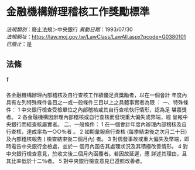 # 金融機構辦理稽核工作獎勵標準

*法規類別*：廢止法規＞中央銀行
*異動日期*：1993/07/30  
*法規網址*：https://law.moj.gov.tw/LawClass/LawAll.aspx?pcode=G0380101
*已廢止*：是


## 法條
##### 1
各金融機構辦理內部稽核及自行查核工作績優足資獎勵者，以在一個會計
年度內具有左列特殊條件各目之一或一般條件三目以上之具體事實者為限
：
一、特殊條件：
    1 中央銀行檢查受檢單位之內部稽核或其自行查核執行情形，認為足
      堪嘉獎者。
    2 各金融機構因辦理內部稽核或自行查核而發現重大偏失或弊端，經
      呈報中央銀行而經查核屬實者。
二、一般條件：
    1 在一個會計年度內辦理內部稽核及自行查核，達成率為一○○％者
      。
    2 如期彙報自行查核 (每季結束後之次月二十日) 及內部稽核報告 (
      檢查結束後二個月內) 者。
    3 對偶發事故或重大偏失及幣端，即時電告中央銀行金檢處，並於一
      個月內函告其處理狀況及其積極改善情形。
    4 對中央銀行檢查意見，於收文後二個月內函覆者。若因故延遲，應
      詳述其理由，且其比率低於十二％者。
    5 對中央銀行檢查意見已遵照改善者。



